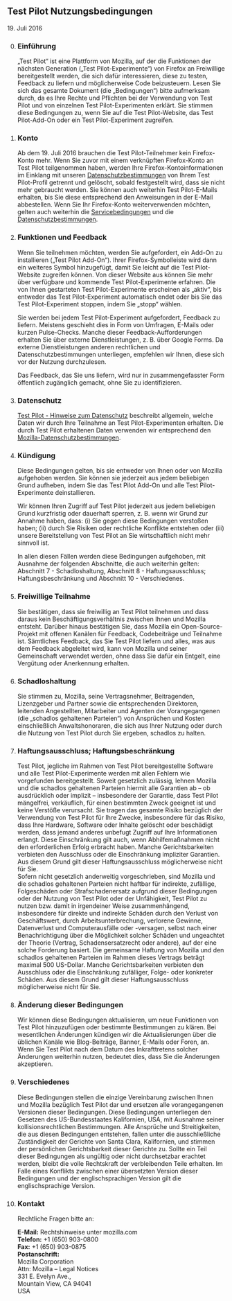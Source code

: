 ## Test Pilot Nutzungsbedingungen
19\. Juli 2016

0. ### Einführung
    „Test Pilot“ ist eine Plattform von Mozilla, auf der die Funktionen der nächsten Generation („Test Pilot-Experimente“) von Firefox an Freiwillige bereitgestellt werden, die sich dafür interessieren, diese zu testen, Feedback zu liefern und möglicherweise Code beizusteuern. Lesen Sie sich das gesamte Dokument (die „Bedingungen“) bitte aufmerksam durch, da es Ihre Rechte und Pflichten bei der Verwendung von Test Pilot und von einzelnen Test Pilot-Experimenten erklärt. Sie stimmen diese Bedingungen zu, wenn Sie auf die Test Pilot-Website, das Test Pilot-Add-On oder ein Test Pilot-Experiment zugreifen.

0. ### Konto
    Ab dem 19. Juli 2016 brauchen die Test Pilot-Teilnehmer kein Firefox-Konto mehr. Wenn Sie zuvor mit einem verknüpften Firefox-Konto an Test Pilot teilgenommen haben, werden Ihre Firefox-Kontoinformationen im Einklang mit unseren [Datenschutzbestimmungen](https://www.mozilla.org/en-US/privacy/) von Ihrem Test Pilot-Profil getrennt und gelöscht, sobald festgestellt wird, dass sie nicht mehr gebraucht werden. Sie können auch weiterhin Test Pilot-E-Mails erhalten, bis Sie diese entsprechend den Anweisungen in der E-Mail abbestellen. Wenn Sie Ihr Firefox-Konto weiterverwenden möchten, gelten auch weiterhin die [Servicebedingungen](https://www.mozilla.org/about/legal/terms/services) und die [Datenschutzbestimmungen](https://www.mozilla.org/privacy/firefox-cloud).

0. ### Funktionen und Feedback
    Wenn Sie teilnehmen möchten, werden Sie aufgefordert, ein Add-On zu installieren („Test Pilot Add-On“). Ihrer Firefox-Symbolleiste wird dann ein weiteres Symbol hinzugefügt, damit Sie leicht auf die Test Pilot-Website zugreifen können. Von dieser Website aus können Sie mehr über verfügbare und kommende Test Pilot-Experimente erfahren. Die von Ihnen gestarteten Test Pilot-Experimente erscheinen als „aktiv“, bis entweder das Test Pilot-Experiment automatisch endet oder bis Sie das Test Pilot-Experiment stoppen, indem Sie „stopp“ wählen.

    Sie werden bei jedem Test Pilot-Experiment aufgefordert, Feedback zu liefern. Meistens geschieht dies in Form von Umfragen, E-Mails oder kurzen Pulse-Checks. Manche dieser Feedback-Aufforderungen erhalten Sie über externe Dienstleistungen, z. B. über Google Forms. Da externe Dienstleistungen anderen rechtlichen und Datenschutzbestimmungen unterliegen, empfehlen wir Ihnen, diese sich vor der Nutzung durchzulesen.

    Das Feedback, das Sie uns liefern, wird nur in zusammengefasster Form öffentlich zugänglich gemacht, ohne Sie zu identifizieren.

0. ### Datenschutz
    [Test Pilot - Hinweise zum Datenschutz](/privacy) beschreibt allgemein, welche Daten wir durch Ihre Teilnahme an Test Pilot-Experimenten erhalten. Die durch Test Pilot erhaltenen Daten verwenden wir entsprechend den [Mozilla-Datenschutzbestimmungen](https://www.mozilla.org/privacy/).

0. ### Kündigung
    Diese Bedingungen gelten, bis sie entweder von Ihnen oder von Mozilla aufgehoben werden. Sie können sie jederzeit aus jedem beliebigen Grund aufheben, indem Sie das Test Pilot Add-On und alle Test Pilot-Experimente deinstallieren.

    Wir können Ihren Zugriff auf Test Pilot jederzeit aus jedem beliebigen Grund kurzfristig oder dauerhaft sperren, z. B. wenn wir Grund zur Annahme haben, dass: (i) Sie gegen diese Bedingungen verstoßen haben; (ii) durch Sie Risiken oder rechtliche Konflikte entstehen oder (iii) unsere Bereitstellung von Test Pilot an Sie wirtschaftlich nicht mehr sinnvoll ist. 

    In allen diesen Fällen werden diese Bedingungen aufgehoben, mit Ausnahme der folgenden Abschnitte, die auch weiterhin gelten: Abschnitt 7 - Schadloshaltung, Abschnitt 8 - Haftungsausschluss; Haftungsbeschränkung und Abschnitt 10 - Verschiedenes.

0. ### Freiwillige Teilnahme
    Sie bestätigen, dass sie freiwillig an Test Pilot teilnehmen und dass daraus kein Beschäftigungsverhältnis zwischen Ihnen und Mozilla entsteht. Darüber hinaus bestätigen Sie, dass Mozilla ein Open-Source-Projekt mit offenen Kanälen für Feedback, Codebeiträge und Teilnahme ist. Sämtliches Feedback, das Sie Test Pilot liefern und alles, was aus dem Feedback abgeleitet wird, kann von Mozilla und seiner Gemeinschaft verwendet werden, ohne dass Sie dafür ein Entgelt, eine Vergütung oder Anerkennung erhalten.

0. ### Schadloshaltung
    Sie stimmen zu, Mozilla, seine Vertragsnehmer, Beitragenden, Lizenzgeber und Partner sowie die entsprechenden Direktoren, leitenden Angestellten, Mitarbeiter und Agenten der Vorangegangenen (die „schadlos gehaltenen Parteien“) von Ansprüchen und Kosten einschließlich Anwaltshonoraren, die sich aus Ihrer Nutzung oder durch die Nutzung von Test Pilot durch Sie ergeben, schadlos zu halten.

0. ### Haftungsausschluss; Haftungsbeschränkung
    <div class="legal">Test Pilot, jegliche im Rahmen von Test Pilot bereitgestellte Software und alle Test Pilot-Experimente werden mit allen Fehlern wie vorgefunden bereitgestellt. Soweit gesetzlich zulässig, lehnen Mozilla und die schadlos gehaltenen Parteien hiermit alle Garantien ab – ob ausdrücklich oder implizit – insbesondere der Garantie, dass Test Pilot mängelfrei, verkäuflich, für einen bestimmten Zweck geeignet ist und keine Verstöße verursacht. Sie tragen das gesamte Risiko bezüglich der Verwendung von Test Pilot für Ihre Zwecke, insbesondere für das Risiko, dass Ihre Hardware, Software oder Inhalte gelöscht oder beschädigt werden, dass jemand anderes unbefugt Zugriff auf Ihre Informationen erlangt. Diese Einschränkung gilt auch, wenn Abhilfemaßnahmen nicht den erforderlichen Erfolg erbracht haben. Manche Gerichtsbarkeiten verbieten den Ausschluss oder die Einschränkung impliziter Garantien. Aus diesem Grund gilt dieser Haftungsausschluss möglicherweise nicht für Sie.</div>

    <div class="legal">Sofern nicht gesetzlich anderweitig vorgeschrieben, sind Mozilla und die schadlos gehaltenen Parteien nicht haftbar für indirekte, zufällige, Folgeschäden oder Strafschadenersatz aufgrund dieser Bedingungen oder der Nutzung von Test Pilot oder der Unfähigkeit, Test Pilot zu nutzen bzw. damit in irgendeiner Weise zusammenhängend, insbesondere für direkte und indirekte Schäden durch den Verlust von Geschäftswert, durch Arbeitsunterbrechung, verlorene Gewinne, Datenverlust und Computerausfälle oder -versagen, selbst nach einer Benachrichtigung über die Möglichkeit solcher Schäden und ungeachtet der Theorie (Vertrag, Schadensersatzrecht oder andere), auf der eine solche Forderung basiert. Die gemeinsame Haftung von Mozilla und den schadlos gehaltenen Parteien im Rahmen dieses Vertrags beträgt maximal 500 US-Dollar. Manche Gerichtsbarkeiten verbieten den Ausschluss oder die Einschränkung zufälliger, Folge- oder konkreter Schäden. Aus diesem Grund gilt dieser Haftungsausschluss möglicherweise nicht für Sie.</div>

0. ### Änderung dieser Bedingungen
    Wir können diese Bedingungen aktualisieren, um neue Funktionen von Test Pilot hinzuzufügen oder bestimmte Bestimmungen zu klären. Bei wesentlichen Änderungen kündigen wir die Aktualisierungen über die üblichen Kanäle wie Blog-Beiträge, Banner, E-Mails oder Foren, an. Wenn Sie Test Pilot nach dem Datum des Inkrafttretens solcher Änderungen weiterhin nutzen, bedeutet dies, dass Sie die Änderungen akzeptieren.

0. ### Verschiedenes
    Diese Bedingungen stellen die einzige Vereinbarung zwischen Ihnen und Mozilla bezüglich Test Pilot dar und ersetzen alle vorangegangenen Versionen dieser Bedingungen. Diese Bedingungen unterliegen den Gesetzen des US-Bundesstaates Kalifornien, USA, mit Ausnahme seiner kollisionsrechtlichen Bestimmungen. Alle Ansprüche und Streitigkeiten, die aus diesen Bedingungen entstehen, fallen unter die ausschließliche Zuständigkeit der Gerichte von Santa Clara, Kalifornien, und stimmen der persönlichen Gerichtsbarkeit dieser Gerichte zu. Sollte ein Teil dieser Bedingungen als ungültig oder nicht durchsetzbar erachtet werden, bleibt die volle Rechtskraft der verbleibenden Teile erhalten. Im Falle eines Konflikts zwischen einer übersetzten Version dieser Bedingungen und der englischsprachigen Version gilt die englischsprachige Version.

0. ### Kontakt
    Rechtliche Fragen bitte an:

    **E-Mail:** Rechtshinweise unter mozilla.com  
    **Telefon:** +1 (650) 903-0800  
    **Fax:** +1 (650) 903-0875  
    **Postanschrift:**  
    Mozilla Corporation  
    Attn: Mozilla – Legal Notices  
    331 E. Evelyn Ave.,  
    Mountain View, CA 94041  
    USA  
